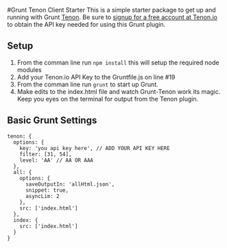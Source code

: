 #Grunt Tenon Client Starter
This is a simple starter package to get up and running with Grunt [Tenon](http://www.tenon.io). Be sure to [signup for a free account at Tenon.io](http://www.tenon.io/register.php) to obtain the API key needed for using this Grunt plugin.

## Setup
1. From the comman line run ``npm install`` this will setup the required node modules
2. Add your Tenon.io API Key to the Gruntfile.js on line #19
3. From the comman line run ``grunt`` to start up Grunt.
4. Make edits to the index.html file and watch Grunt-Tenon work its magic.  Keep you eyes on the terminal for output from the Tenon plugin.

## Basic Grunt Settings
```
tenon: {
  options: {
    key: 'you api key here', // ADD YOUR API KEY HERE
    filter: [31, 54],
    level: 'AA' // AA OR AAA
  },
  all: {
    options: {
      saveOutputIn: 'allHtml.json',
      snippet: true,
      asyncLim: 2
    },
    src: ['index.html']
  },
  index: {
    src: ['index.html']
  }
}
```

